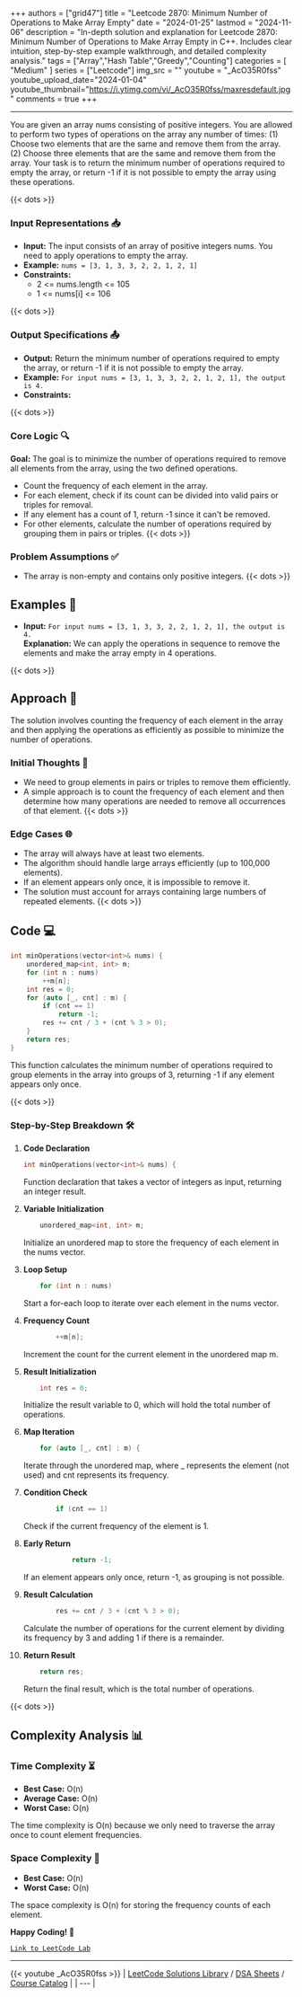 
+++
authors = ["grid47"]
title = "Leetcode 2870: Minimum Number of Operations to Make Array Empty"
date = "2024-01-25"
lastmod = "2024-11-06"
description = "In-depth solution and explanation for Leetcode 2870: Minimum Number of Operations to Make Array Empty in C++. Includes clear intuition, step-by-step example walkthrough, and detailed complexity analysis."
tags = ["Array","Hash Table","Greedy","Counting"]
categories = [
    "Medium"
]
series = ["Leetcode"]
img_src = ""
youtube = "_AcO35R0fss"
youtube_upload_date="2024-01-04"
youtube_thumbnail="https://i.ytimg.com/vi/_AcO35R0fss/maxresdefault.jpg"
comments = true
+++



---
You are given an array nums consisting of positive integers. You are allowed to perform two types of operations on the array any number of times: (1) Choose two elements that are the same and remove them from the array. (2) Choose three elements that are the same and remove them from the array. Your task is to return the minimum number of operations required to empty the array, or return -1 if it is not possible to empty the array using these operations.
<!--more-->
{{< dots >}}
### Input Representations 📥
- **Input:** The input consists of an array of positive integers nums. You need to apply operations to empty the array.
- **Example:** `nums = [3, 1, 3, 3, 2, 2, 1, 2, 1]`
- **Constraints:**
	- 2 <= nums.length <= 105
	- 1 <= nums[i] <= 106

{{< dots >}}
### Output Specifications 📤
- **Output:** Return the minimum number of operations required to empty the array, or return -1 if it is not possible to empty the array.
- **Example:** `For input nums = [3, 1, 3, 3, 2, 2, 1, 2, 1], the output is 4.`
- **Constraints:**

{{< dots >}}
### Core Logic 🔍
**Goal:** The goal is to minimize the number of operations required to remove all elements from the array, using the two defined operations.

- Count the frequency of each element in the array.
- For each element, check if its count can be divided into valid pairs or triples for removal.
- If any element has a count of 1, return -1 since it can't be removed.
- For other elements, calculate the number of operations required by grouping them in pairs or triples.
{{< dots >}}
### Problem Assumptions ✅
- The array is non-empty and contains only positive integers.
{{< dots >}}
## Examples 🧩
- **Input:** `For input nums = [3, 1, 3, 3, 2, 2, 1, 2, 1], the output is 4.`  \
  **Explanation:** We can apply the operations in sequence to remove the elements and make the array empty in 4 operations.

{{< dots >}}
## Approach 🚀
The solution involves counting the frequency of each element in the array and then applying the operations as efficiently as possible to minimize the number of operations.

### Initial Thoughts 💭
- We need to group elements in pairs or triples to remove them efficiently.
- A simple approach is to count the frequency of each element and then determine how many operations are needed to remove all occurrences of that element.
{{< dots >}}
### Edge Cases 🌐
- The array will always have at least two elements.
- The algorithm should handle large arrays efficiently (up to 100,000 elements).
- If an element appears only once, it is impossible to remove it.
- The solution must account for arrays containing large numbers of repeated elements.
{{< dots >}}
## Code 💻
```cpp
int minOperations(vector<int>& nums) {
    unordered_map<int, int> m;
    for (int n : nums)
        ++m[n];
    int res = 0;
    for (auto [_, cnt] : m) {
        if (cnt == 1)
            return -1;
        res += cnt / 3 + (cnt % 3 > 0);
    }
    return res;
}
```

This function calculates the minimum number of operations required to group elements in the array into groups of 3, returning -1 if any element appears only once.

{{< dots >}}
### Step-by-Step Breakdown 🛠️
1. **Code Declaration**
	```cpp
	int minOperations(vector<int>& nums) {
	```
	Function declaration that takes a vector of integers as input, returning an integer result.

2. **Variable Initialization**
	```cpp
	    unordered_map<int, int> m;
	```
	Initialize an unordered map to store the frequency of each element in the nums vector.

3. **Loop Setup**
	```cpp
	    for (int n : nums)
	```
	Start a for-each loop to iterate over each element in the nums vector.

4. **Frequency Count**
	```cpp
	        ++m[n];
	```
	Increment the count for the current element in the unordered map m.

5. **Result Initialization**
	```cpp
	    int res = 0;
	```
	Initialize the result variable to 0, which will hold the total number of operations.

6. **Map Iteration**
	```cpp
	    for (auto [_, cnt] : m) {
	```
	Iterate through the unordered map, where _ represents the element (not used) and cnt represents its frequency.

7. **Condition Check**
	```cpp
	        if (cnt == 1)
	```
	Check if the current frequency of the element is 1.

8. **Early Return**
	```cpp
	            return -1;
	```
	If an element appears only once, return -1, as grouping is not possible.

9. **Result Calculation**
	```cpp
	        res += cnt / 3 + (cnt % 3 > 0);
	```
	Calculate the number of operations for the current element by dividing its frequency by 3 and adding 1 if there is a remainder.

10. **Return Result**
	```cpp
	    return res;
	```
	Return the final result, which is the total number of operations.

{{< dots >}}
## Complexity Analysis 📊
### Time Complexity ⏳
- **Best Case:** O(n)
- **Average Case:** O(n)
- **Worst Case:** O(n)

The time complexity is O(n) because we only need to traverse the array once to count element frequencies.

### Space Complexity 💾
- **Best Case:** O(n)
- **Worst Case:** O(n)

The space complexity is O(n) for storing the frequency counts of each element.

**Happy Coding! 🎉**


[`Link to LeetCode Lab`](https://leetcode.com/problems/minimum-number-of-operations-to-make-array-empty/description/)

---
{{< youtube _AcO35R0fss >}}
| [LeetCode Solutions Library](https://grid47.xyz/leetcode/) / [DSA Sheets](https://grid47.xyz/sheets/) / [Course Catalog](https://grid47.xyz/courses/) |
| --- |
